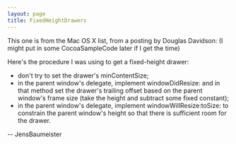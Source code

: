```yaml
---
layout: page
title: FixedHeightDrawers
---
```




This one is from the Mac OS X list, from a posting by Douglas Davidson:
(I might put in some CocoaSampleCode later if I get the time)

Here's the procedure I was using to get a fixed-height drawer:

* don't try to set the drawer's minContentSize;
* in the parent window's delegate, implement windowDidResize: and in 
that method set the drawer's trailing offset based on the parent 
window's frame size (take the height and subtract some fixed constant);
* in the parent window's delegate, implement windowWillResize:toSize: to 
constrain the parent window's height so that there is sufficient room 
for the drawer.

-- JensBaumeister

